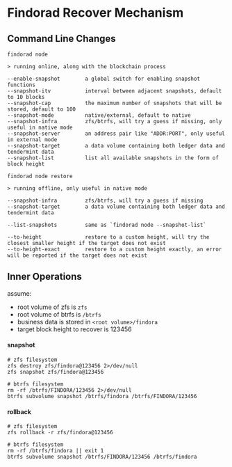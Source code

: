 # Findorad Recover Mechanism

## Command Line Changes

```
findorad node

> running online, along with the blockchain process

--enable-snapshot        a global switch for enabling snapshot functions
--snapshot-itv           interval between adjacent snapshots, default to 10 blocks
--snapshot-cap           the maximum number of snapshots that will be stored, default to 100
--snapshot-mode          native/external, default to native
--snapshot-infra         zfs/btrfs, will try a guess if missing, only useful in native mode
--snapshot-server        an address pair like "ADDR:PORT", only useful in external mode
--snapshot-target        a data volume containing both ledger data and tendermint data
--snapshot-list          list all available snapshots in the form of block height

findorad node restore

> running offline, only useful in native mode

--snapshot-infra         zfs/btrfs, will try a guess if missing
--snapshot-target        a data volume containing both ledger data and tendermint data

--list-snapshots         same as `findorad node --snapshot-list`

--to-height              restore to a custom height, will try the closest smaller height if the target does not exist
--to-height-exact        restore to a custom height exactly, an error will be reported if the target does not exist
```

## Inner Operations

assume:
- root volume of zfs is `zfs`
- root volume of btrfs is `/btrfs`
- business data is stored in `<root volume>/findora`
- target block height to recover is 123456

#### snapshot

```shell
# zfs filesystem
zfs destroy zfs/findora@123456 2>/dev/null
zfs snapshot zfs/findora@123456

# btrfs filesystem
rm -rf /btrfs/FINDORA/123456 2>/dev/null
btrfs subvolume snapshot /btrfs/findora /btrfs/FINDORA/123456
```

#### rollback

```shell
# zfs filesystem
zfs rollback -r zfs/findora@123456

# btrfs filesystem
rm -rf /btrfs/findora || exit 1
btrfs subvolume snapshot /btrfs/FINDORA/123456 /btrfs/findora
```

